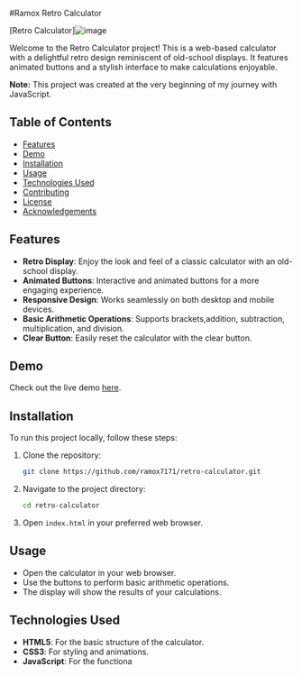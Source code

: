 #Ramox Retro Calculator 

[Retro Calculator]![image](https://github.com/user-attachments/assets/01724c13-6636-43c3-80b6-3a4ad6bb623f)


Welcome to the Retro Calculator project! This is a web-based calculator with a delightful retro design reminiscent of old-school displays. It features animated buttons and a stylish interface to make calculations enjoyable.

**Note:** This project was created at the very beginning of my journey with JavaScript.

## Table of Contents

- [Features](#features)
- [Demo](#demo)
- [Installation](#installation)
- [Usage](#usage)
- [Technologies Used](#technologies-used)
- [Contributing](#contributing)
- [License](#license)
- [Acknowledgements](#acknowledgements)

## Features

- **Retro Display**: Enjoy the look and feel of a classic calculator with an old-school display.
- **Animated Buttons**: Interactive and animated buttons for a more engaging experience.
- **Responsive Design**: Works seamlessly on both desktop and mobile devices.
- **Basic Arithmetic Operations**: Supports brackets,addition, subtraction, multiplication, and division.
- **Clear Button**: Easily reset the calculator with the clear button.

## Demo

Check out the live demo [here](link_to_demo).

## Installation

To run this project locally, follow these steps:

1. Clone the repository:
    ```bash
    git clone https://github.com/ramox7171/retro-calculator.git
    ```
2. Navigate to the project directory:
    ```bash
    cd retro-calculator
    ```
3. Open `index.html` in your preferred web browser.

## Usage

- Open the calculator in your web browser.
- Use the buttons to perform basic arithmetic operations.
- The display will show the results of your calculations.

## Technologies Used

- **HTML5**: For the basic structure of the calculator.
- **CSS3**: For styling and animations.
- **JavaScript**: For the functiona
